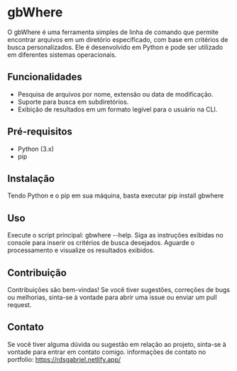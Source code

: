 # gbWhere

O gbWhere é uma ferramenta simples de linha de comando que permite encontrar arquivos em um diretório especificado, com base em critérios de busca personalizados. Ele é desenvolvido em Python e pode ser utilizado em diferentes sistemas operacionais.

## Funcionalidades

- Pesquisa de arquivos por nome, extensão ou data de modificação.
- Suporte para busca em subdiretórios.
- Exibição de resultados em um formato legível para o usuário na CLI.

## Pré-requisitos

- Python (3.x)
- pip

## Instalação
Tendo Python e o pip em sua máquina, basta executar pip install gbwhere

## Uso
Execute o script principal: gbwhere --help.
Siga as instruções exibidas no console para inserir os critérios de busca desejados.
Aguarde o processamento e visualize os resultados exibidos.

## Contribuição
Contribuições são bem-vindas! Se você tiver sugestões, correções de bugs ou melhorias, sinta-se à vontade para abrir uma issue ou enviar um pull request.

## Contato
Se você tiver alguma dúvida ou sugestão em relação ao projeto, sinta-se à vontade para entrar em contato comigo.
informações de contato no portfolio:
https://rdsgabriel.netlify.app/
